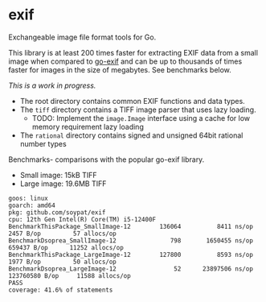 # exif
Exchangeable image file format tools for Go. 

This library is at least 200 times faster for extracting EXIF data from a small 
image when compared to [go-exif](https://github.com/dsoprea/go-exif) and can be up to
thousands of times faster for images in the size of megabytes. See benchmarks below.

_This is a work in progress._

- The root directory contains common EXIF functions and data types.
- The `tiff` directory contains a TIFF image parser that uses lazy loading.
    - TODO: Implement the `image.Image` interface using a cache for low memory requirement lazy loading
- The `rational` directory contains signed and unsigned 64bit rational number types


Benchmarks- comparisons with the popular go-exif library.
- Small image: 15kB TIFF
- Large image: 19.6MB TIFF

```
goos: linux
goarch: amd64
pkg: github.com/soypat/exif
cpu: 12th Gen Intel(R) Core(TM) i5-12400F
BenchmarkThisPackage_SmallImage-12    	  136064	      8411 ns/op	    2457 B/op	      57 allocs/op
BenchmarkDsoprea_SmallImage-12        	     798	   1650455 ns/op	  659437 B/op	   11252 allocs/op
BenchmarkThisPackage_LargeImage-12    	  127800	      8593 ns/op	    1977 B/op	      50 allocs/op
BenchmarkDsoprea_LargeImage-12        	      52	  23897506 ns/op	123760580 B/op	   11588 allocs/op
PASS
coverage: 41.6% of statements
```